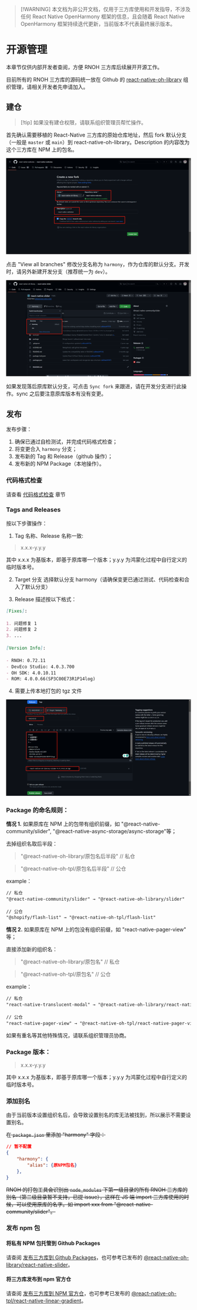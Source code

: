 > [!WARNING] 本文档为非公开文档，仅用于三方库使用和开发指导，不涉及任何 React Native OpenHarmony 框架的信息，且会随着 React Native OpenHarmony 框架持续迭代更新，当前版本不代表最终展示版本。

# 开源管理

本章节仅供内部开发者查阅，方便 RNOH 三方库后续展开开源工作。

目前所有的 RNOH 三方库的源码统一放在 Github 的 [react-native-oh-library](https://github.com/orgs/react-native-oh-library/repositories) 组织管理，请相关开发者先申请加入。

## 建仓

> [!tip] 如果没有建仓权限，请联系组织管理员帮忙操作。

首先确认需要移植的 React-Native 三方库的原始仓库地址，然后 fork 默认分支（一般是 `master` 或 `main`）到 react-native-oh-library。Description 的内容改为这个三方库在 NPM 上的包名。

![create repo](../img/create_repo.png)

点击 "View all branches" 修改分支名称为 `harmony`，作为仓库的默认分支。开发时，请另外新建开发分支（推荐统一为 `dev`）。

![branch](../img/branch.png)

如果发现落后原库默认分支，可点击 `Sync fork` 来跟进，请在开发分支进行此操作。sync 之后要注意原库版本有没有变更。

## 发布

发布步骤：

1. 确保已通过自检测试，并完成代码格式检查；
2. 将变更合入 `harmony` 分支；
3. 发布新的 Tag 和 Release（github 操作）；
4. 发布新的 NPM Package（本地操作）。

### 代码格式检查

请查看 [代码格式检查](zh-cn/codelint.md) 章节

### Tags and Releases

按以下步骤操作：

1. Tag 名称、Release 名称一致:

> x.x.x-y.y.y

其中 x.x.x 为基版本，即基于原库哪一个版本；y.y.y 为鸿蒙化过程中自行定义的临时版本号。

2. Target 分支 选择默认分支 harmony（请确保变更已通过测试、代码检查和合入了默认分支）

3. Release 描述按以下格式：

```md
[Fixes]:

1. 问题修复 1
2. 问题修复 2
3. ...

[Version Info]:

- RNOH: 0.72.11
- DevEco Studio: 4.0.3.700
- OH SDK: 4.0.10.11
- ROM: 4.0.0.66(SP3C00E73R1P14log)
```

4. 需要上传本地打包的 tgz 文件

![tag&release](../img/tag&release.png)

### Package 的命名规则：

**情况 1.** 如果原库在 NPM 上的包带有组织前缀，如 "@react-native-community/slider", "@react-native-async-storage/async-storage"等；

去掉组织名取后半段：

> "@react-native-oh-library/原包名后半段" // 私仓

> "@react-native-oh-tpl/原包名后半段" // 公仓

example：

```md
// 私仓
"@react-native-community/slider" → "@react-native-oh-library/slider"

// 公仓
"@shopify/flash-list" → "@react-native-oh-tpl/flash-list"
```

**情况 2.** 如果原库在 NPM 上的包没有组织前缀，如 "react-native-pager-view" 等；

直接添加新的组织名：

> "@react-native-oh-library/原包名" // 私仓

> "@react-native-oh-tpl/原包名" // 公仓

example：

```md
// 私仓
"react-native-translucent-modal" → "@react-native-oh-library/react-native-translucent-modal"

// 公仓
"react-native-pager-view" → "@react-native-oh-tpl/react-native-pager-view"
```

如果有重名等其他特殊情况，请联系组织管理员协商。

### Package 版本：

> x.x.x-y.y.y

其中 x.x.x 为基版本，即基于原库哪一个版本；y.y.y 为鸿蒙化过程中自行定义的临时版本号。

### 添加别名

由于当前版本设置组织名后，会导致设置别名的库无法被找到，所以展示不需要设置别名。

~~在 `package.json` 里添加 "harmony" 字段：~~

```json
// 暂不配置
{
    "harmony": {
        "alias": {原NPM包名}
    },
}
```

~~RNOH 的打包工具会识别出 `node_modules` 下第一级目录的所有 RNOH 三方库的别名（第二级目录暂不支持，已提 issue），这样在 JS 端 import 三方库使用的时候，可以使用原库的名字。如 import xxx from "@react-native-community/slider"。~~

### 发布 npm 包

#### 将私有 NPM 包托管到 Github Packages

请查阅 [发布三方库到 Github Packages](zh-cn/github-package.md)，也可参考已发布的 [@react-native-oh-library/react-native-slider](https://github.com/react-native-oh-library/react-native-slider)。

#### 将三方库发布到 npm 官方仓

请查阅 [发布三方库到 NPM 官方仓](zh-cn/npm.md)，也可参考已发布的 [@react-native-oh-tpl/react-native-linear-gradient](https://github.com/react-native-oh-library/react-native-linear-gradient)。
